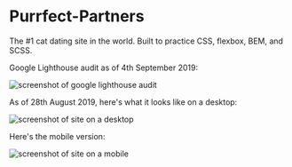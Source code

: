 # Purrfect-Partners

The #1 cat dating site in the world. Built to practice CSS, flexbox, BEM, and SCSS.

Google Lighthouse audit as of 4th September 2019:

![screenshot of google lighthouse audit](https://imgur.com/Dsb3jqm.png)

As of 28th August 2019, here's what it looks like on a desktop:

![screenshot of site on a desktop](https://i.imgur.com/vdlAa0P.png)

Here's the mobile version:

![screenshot of site on a mobile](https://imgur.com/AF9CrjC.png)
